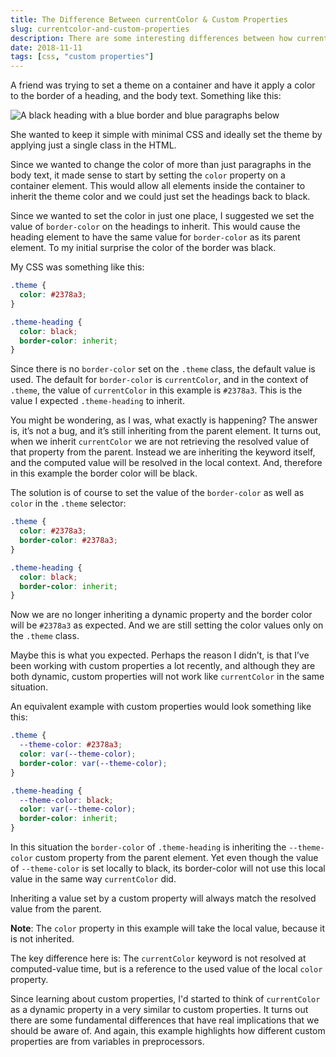 ```yaml
---
title: The Difference Between currentColor & Custom Properties
slug: currentcolor-and-custom-properties
description: There are some interesting differences between how currentColor and custom properties work. Both are examples of dynamic properties in CSS but how they are resolved differs in some very important ways. I recently came across an example of this that had me scratching my head for a while.
date: 2018-11-11
tags: [css, "custom properties"]
---
```


A friend was trying to set a theme on a container and have it apply a color to the border of a heading, and the body text. Something like this:
 
<div class="live-demo">
  <img alt="A black heading with a blue border and blue paragraphs below" src="/img/custom-props.png">
</div>


She wanted to keep it simple with minimal CSS and ideally set the theme by applying just a single class in the HTML.

Since we wanted to change the color of more than just paragraphs in the body text, it made sense to start by setting the `color` property on a container element. This would allow all elements inside the container to inherit the theme color and we could just set the headings back to black.

Since we wanted to set the color in just one place, I suggested we set the value of `border-color` on the headings to inherit. This would cause the heading element to have the same value for `border-color` as its parent element. To my initial surprise the color of the border was black.

My CSS was something like this:

```css
.theme {
  color: #2378a3;
}

.theme-heading {
  color: black;
  border-color: inherit;
}
```

Since there is no `border-color` set on the `.theme` class, the default value is used. The default for `border-color` is `currentColor`, and in the context of `.theme`, the value of `currentColor` in this example is `#2378a3`. This is the value I expected `.theme-heading` to inherit.

You might be wondering, as I was, what exactly is happening? The answer is, it’s not a bug, and it’s still inheriting from the parent element. It turns out, when we inherit `currentColor` we are not retrieving the resolved value of that property from the parent. Instead we are inheriting the keyword itself, and the computed value will be resolved in the local context. And, therefore in this example the border color will be black.

The solution is of course to set the value of the `border-color` as well as `color` in the `.theme` selector:

```css
.theme {
  color: #2378a3;
  border-color: #2378a3;
}

.theme-heading {
  color: black;
  border-color: inherit;
}
```

Now we are no longer inheriting a dynamic property and the border color will be `#2378a3` as expected. And we are still setting the color values only on the `.theme` class.

Maybe this is what you expected. Perhaps the reason I didn’t, is that I’ve been working with custom properties a lot recently, and although they are both dynamic, custom properties will not work like `currentColor` in the same situation.

An equivalent example with custom properties would look something like this:

```css
.theme {
  --theme-color: #2378a3;
  color: var(--theme-color);
  border-color: var(--theme-color);
}

.theme-heading {
  --theme-color: black;
  color: var(--theme-color);
  border-color: inherit;
}
```

In this situation the `border-color` of `.theme-heading` is inheriting the `--theme-color` custom property from the parent element. Yet even though the value of `--theme-color` is set locally to black, its border-color will not use this local value in the same way `currentColor` did.

Inheriting a value set by a custom property will always match the resolved value from the parent.

**Note**: The `color` property in this example will take the local value, because it is not inherited.

The key difference here is: The `currentColor` keyword is not resolved at computed-value time, but is a reference to the used value of the local `color` property.

Since learning about custom properties, I'd started to think of `currentColor` as a dynamic property in a very similar to custom properties. It turns out there are some fundamental differences that have real implications that we should be aware of. And again, this example highlights how different custom properties are from variables in preprocessors.
